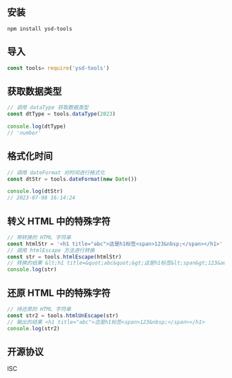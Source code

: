 ## 安装
```
npm install ysd-tools
```

## 导入
```js
const tools= require('ysd-tools')
```
## 获取数据类型
```js
// 调用 dataType 获取数据类型
const dtType = tools.dataType(2023)

console.log(dtType)
// 'number'
```

## 格式化时间
```js
// 调用 dateFormat 对时间进行格式化
const dtStr = tools.dateFormat(new Date())

console.log(dtStr)
// 2023-07-08 16:14:24
```

## 转义 HTML 中的特殊字符
```js
// 带转换的 HTML 字符串
const htmlStr = '<h1 title="abc">这是h1标签<span>123&nbsp;</span></h1>'
// 调用 htmlEscape 方法进行转换
const str = tools.htmlEscape(htmlStr)
// 转换的结果 &lt;h1 title=&quot;abc&quot;&gt;这是h1标签&lt;span&gt;123&amp;nbsp;&lt;/span&gt;&lt;/h1&gt;
console.log(str)
```

## 还原 HTML 中的特殊字符
```js
// 待还原的 HTML 字符串
const str2 = tools.htmlUnEscape(str)
// 输出的结果 <h1 title="abc">这是h1标签<span>123&nbsp;</span></h1>
console.log(str2)
```

## 开源协议
ISC
